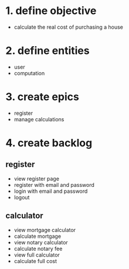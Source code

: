 # 1. define objective
- calculate the real cost of purchasing a house

# 2. define entities
- user
- computation

# 3. create epics
- register
- manage calculations

# 4. create backlog

## register
- view register page
- register with email and password
- login with email and password
- logout

## calculator
- view mortgage calculator
- calculate mortgage
- view notary calculator
- calculate notary fee
- view full calculator
- calculate full cost
